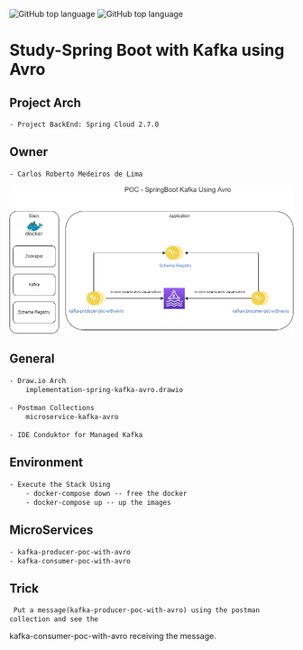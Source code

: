 ![GitHub top language](https://img.shields.io/badge/SPRING%20BOOT-2.7.0-brightgreen)
![GitHub top language](https://img.shields.io/badge/APP%20RELEASE-1.0.0-blue)
# Study-Spring Boot with Kafka using Avro

## Project Arch
	- Project BackEnd: Spring Cloud 2.7.0
	
## Owner
	- Carlos Roberto Medeiros de Lima
	
<p align="center">
  <img src= "https://github.com/CarlosRobertoMedeiros/kafka-avro-spring-boot/blob/master/draw-io/implementation-spring-kafka-avro.drawio.png" />
</p>

## General
	
	- Draw.io Arch
		implementation-spring-kafka-avro.drawio
	
	- Postman Collections
		microservice-kafka-avro
	
	- IDE Conduktor for Managed Kafka

## Environment
	- Execute the Stack Using 
		- docker-compose down -- free the docker
		- docker-compose up -- up the images
	
## MicroServices
	- kafka-producer-poc-with-avro
	- kafka-consumer-poc-with-avro

## Trick
	 Put a message(kafka-producer-poc-with-avro) using the postman collection and see the
kafka-consumer-poc-with-avro receiving the message.

